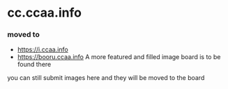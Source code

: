 # cc.ccaa.info
### moved to
- https://i.ccaa.info
- https://booru.ccaa.info
A more featured and filled image board is to be found there

you can still submit images here and they will be moved to the board
